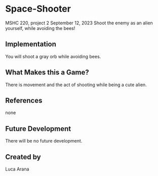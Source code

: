 # Space-Shooter
MSHC 220, project 2
September 12, 2023
Shoot the enemy as an alien yourself, while avoiding the bees!

## Implementation
You will shoot a gray orb while avoiding bees.

## What Makes this a Game?
There is movement and the act of shooting while being a cute alien.

## References
none

## Future Development
There will be no future development.

## Created by
Luca Arana

